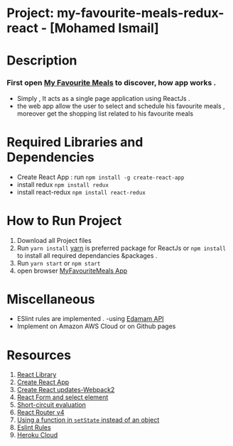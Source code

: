 
# Project: my-favourite-meals-redux-react - [Mohamed Ismail]

# Description
  
  ### First open [My Favourite Meals](https://enjoy-your-meal.herokuapp.com/) to discover, how app works .
  - Simply , It acts as a single page application using ReactJs .
  - the web app allow the user to select and schedule his favourite meals , moreover get the shopping list related to his favourite meals


# Required Libraries and Dependencies
   - Create React App : run `npm install -g create-react-app`
   - install redux `npm install redux`
   - install react-redux `npm install react-redux`
  

# How to Run Project 
   1.  Download all Project files
   2.  Run `yarn install` [yarn](https://yarnpkg.com/en/) is preferred package for ReactJs or `npm install` to install all required dependancies &packages .
   3.  Run `yarn start`  or `npm start` 
   3.  open browser [MyFavouriteMeals App](http://localhost:3000/)
 
 
# Miscellaneous
  - ESlint rules are implemented .
  -using [Edamam API](https://developer.edamam.com/)
  - Implement on Amazon AWS Cloud or on Github pages 



# Resources
 
   1. [React Library](https://facebook.github.io/react/)
   2. [Create React App](https://facebook.github.io/react/blog/2016/07/22/create-apps-with-no-configuration.html)
   3. [Create React updates-Webpack2](https://facebook.github.io/react/blog/2017/05/18/whats-new-in-create-react-app.html)
   4. [React Form and select element](https://facebook.github.io/react/docs/forms.html)
   5. [Short-circuit evaluation](https://developer.mozilla.org/en-US/docs/Web/JavaScript/Reference/Operators/Logical_Operators#Short-circuit_evaluation)
   6. [React Router v4](https://tylermcginnis.com/build-your-own-react-router-v4/)
   7. [Using a function in `setState` instead of an object](https://medium.com/@shopsifter/using-a-function-in-setstate-instead-of-an-object-1f5cfd6e55d1)
   8. [Eslint Rules](http://eslint.org/)
   9. [Heroku Cloud](https://devcenter.heroku.com/)
